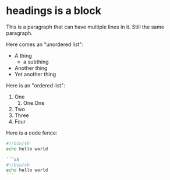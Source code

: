 # headings is a block

This is a paragraph that can have multiple lines in it. Still the same paragraph.

Here comes an "unordered list":

- A thing
  - a subthing 
- Another thing
- Yet another thing

Here is an "ordered list":

1. One
    1. One.One
2. Two
3. Three
4. Four

Here is a code fence:

```sh
#!/bin/sh
echo hello world
```

~~~md
```sh
#!/bin/sh
echo hello world
```
~~~


